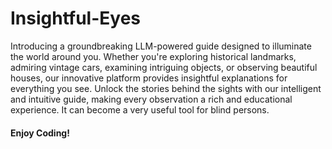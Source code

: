 # Insightful-Eyes

Introducing a groundbreaking LLM-powered guide designed to illuminate the world around you. Whether you're exploring historical landmarks, admiring vintage cars, examining intriguing objects, or observing beautiful houses, our innovative platform provides insightful explanations for everything you see. Unlock the stories behind the sights with our intelligent and intuitive guide, making every observation a rich and educational experience. It can become a very useful tool for blind persons.
#### Enjoy Coding!

